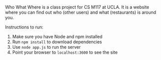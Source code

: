 Who What Where is a class project for CS M117 at UCLA. It is a website where you can find out who (other users) and what (restaurants) is around you.

Instructions to run:
1) Make sure you have Node and npm installed
2) Run `npm install` to download dependencies
3) Use `node app.js` to run the server
4) Point your browser to `localhost:3600` to see the site